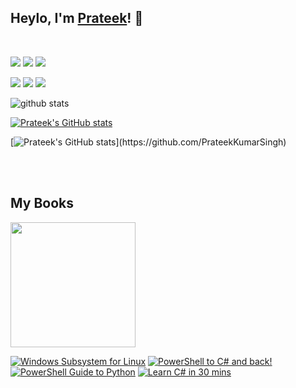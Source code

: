 
## Heylo, I'm <a href="https://www.linkedin.com/in/prateeksingh1590/detail/" target="_blank">Prateek</a>! 👋
<br />

<a href= "https://www.linkedin.com/in/prateeksingh1590/detail/"><img src="https://img.icons8.com/dusk/48/000000/linkedin.png"/></a>
<a href= "https://twitter.com/singhprateik"><img src="https://img.icons8.com/dusk/48/000000/twitter.png"/></a>
<a href= "https://www.youtube.com/c/ridiculouslycurious"><img src="https://img.icons8.com/dusk/48/000000/youtube--v2.png"/></a>

<img src="https://views.whatilearened.today/views/github/PrateekKumarSingh/views.svg"/>  <a href="https://github.com/PrateekKumarSingh/"><img src="https://img.shields.io/github/followers/PrateekKumarSingh?color=%234CC61E&label=GitHub%20Followers%20%3A"/></a>  <a href="https://github.com/PrateekKumarSingh?tab=repositories"><img src="https://badges.frapsoft.com/os/v2/open-source.svg?v=103"/></a>

<img src="https://github-readme-stats.vercel.app/api/?username=PrateekKumarSingh&show_icons=true&title_color=fffffff&icon_color=000000&text_color=000000" alt="github stats"/>


[![Prateek's GitHub stats](https://github-readme-stats.vercel.app/api/wakatime?username=PrateekKumarSingh)](https://github.com/PrateekKumarSingh)

[![Prateek's GitHub stats](https://github-readme-streak-stats.herokuapp.com/?user=PrateekKumarSingh&theme=light&hide_border=true")](https://github.com/PrateekKumarSingh)

<br/><br/>

## My Books

<img src="https://i0.wp.com/ridicurious.com/wp-content/uploads/2021/01/wslbook.png?w=400&ssl=1" width="200"/>

[![Windows Subsystem for Linux](https://i0.wp.com/ridicurious.com/wp-content/uploads/2021/01/wslbook.png?w=400&ssl=1)](https://www.apress.com/gp/book/9781484260371) [![PowerShell to C# and back!](https://d2sofvawe08yqg.cloudfront.net/powershell-to-csharp/hero?1616838848)](https://leanpub.com/powershell-to-csharp) [![PowerShell Guide to Python](https://d2sofvawe08yqg.cloudfront.net/PowerShell-to-Python/hero?1616768003)](https://leanpub.com/PowerShell-to-Python) [![Learn C# in 30 mins](https://d2sofvawe08yqg.cloudfront.net/learncsharp/hero?1616885238)](https://leanpub.com/learncsharp)

